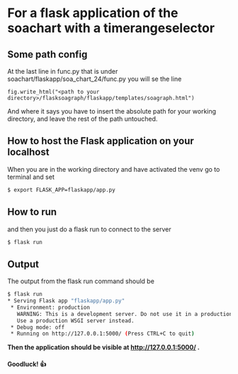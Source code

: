 # For a flask application of the soachart with a timerangeselector
## Some path config
At the last line in func.py that is under soachart/flaskapp/soa_chart_24/func.py you will se the line
```    
fig.write_html("<path to your directory>/flasksoagraph/flaskapp/templates/soagraph.html")
```

And where it says <path to your directory> you have to insert the absolute path for your working directory, and leave the rest of the path untouched.

## How to host the Flask application on your localhost

When you are in the working directory and have activated the venv go to terminal and set

``` bash
$ export FLASK_APP=flaskapp/app.py
```
## How to run

and then you just do a flask run to connect to the server
``` bash
$ flask run
```
## Output
The output from the flask run command should be
``` bash
$ flask run
* Serving Flask app "flaskapp/app.py"
 * Environment: production
   WARNING: This is a development server. Do not use it in a production deployment.
   Use a production WSGI server instead.
 * Debug mode: off
 * Running on http://127.0.0.1:5000/ (Press CTRL+C to quit)
```
__Then the application should be visible at http://127.0.0.1:5000/ .__

#### Goodluck! :+1:
